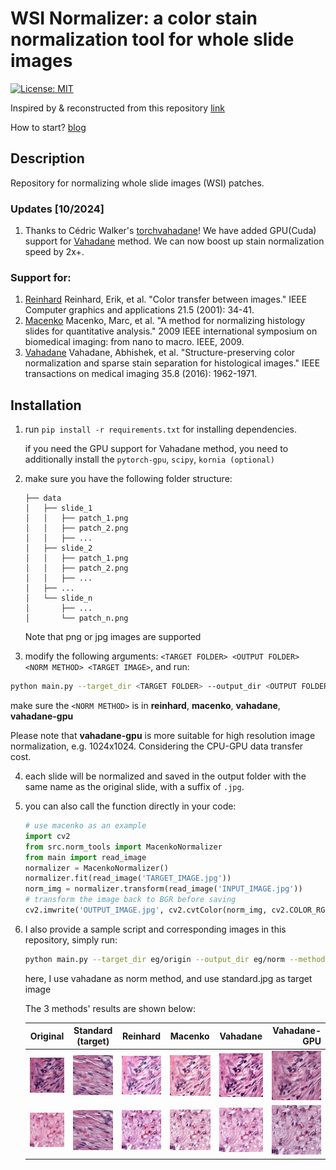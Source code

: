 # WSI Normalizer: a color stain normalization tool for whole slide images
[![License: MIT](https://img.shields.io/badge/License-MIT-yellow.svg)](https://opensource.org/licenses/MIT)

Inspired by & reconstructed from this repository [link](https://github.com/wanghao14/Stain_Normalization)

How to start? [blog](https://blog.csdn.net/CalvinTri/article/details/135429053)

## Description
Repository for normalizing whole slide images (WSI) patches.

### Updates [10/2024]
1. Thanks to Cédric Walker's [torchvahadane](https://github.com/cwlkr/torchvahadane)! We have added GPU(Cuda) support for [Vahadane](https://ieeexplore.ieee.org/abstract/document/7460968/) method. We can now boost up stain normalization speed by 2x+.

### Support for:
1. [Reinhard](https://ieeexplore.ieee.org/abstract/document/946629/) Reinhard, Erik, et al. "Color transfer between images." IEEE Computer graphics and applications 21.5 (2001): 34-41.
2. [Macenko](https://ieeexplore.ieee.org/abstract/document/5193250) Macenko, Marc, et al. "A method for normalizing histology slides for quantitative analysis." 2009 IEEE international symposium on biomedical imaging: from nano to macro. IEEE, 2009.
3. [Vahadane](https://ieeexplore.ieee.org/abstract/document/7460968/) Vahadane, Abhishek, et al. "Structure-preserving color normalization and sparse stain separation for histological images." IEEE transactions on medical imaging 35.8 (2016): 1962-1971.

## Installation
1. run `pip install -r requirements.txt` for installing dependencies.

   if you need the GPU support for Vahadane method, you need to additionally install the `pytorch-gpu`, `scipy`, `kornia (optional)`

2. make sure you have the following folder structure:
    ```
    ├── data
    │   ├── slide_1
    │   │   ├── patch_1.png
    │   │   ├── patch_2.png
    │   │   ├── ...
    │   ├── slide_2
    │   │   ├── patch_1.png
    │   │   ├── patch_2.png
    │   │   ├── ...
    │   ├── ...
    │   └── slide_n
    │       ├── ...
    │       └── patch_n.png
    ```
   
   Note that png or jpg images are supported

3.  modify the following arguments: `<TARGET FOLDER> <OUTPUT FOLDER> <NORM METHOD> <TARGET IMAGE>`, and run:
   ```bash
   python main.py --target_dir <TARGET FOLDER> --output_dir <OUTPUT FOLDER> --method <NORM METHOD> --target_img <TARGET IMAGE>
   ```

   make sure the `<NORM METHOD>` is in **reinhard**, **macenko**, **vahadane**, **vahadane-gpu**

   Please note that **vahadane-gpu** is more suitable for high resolution image normalization, e.g. 1024x1024. Considering the CPU-GPU data transfer cost.

4. each slide will be normalized and saved in the output folder with the same name as the original slide, with a suffix of `.jpg`.

5. you can also call the function directly in your code:
   ```python
   # use macenko as an example
   import cv2
   from src.norm_tools import MacenkoNormalizer
   from main import read_image
   normalizer = MacenkoNormalizer()
   normalizer.fit(read_image('TARGET_IMAGE.jpg'))
   norm_img = normalizer.transform(read_image('INPUT_IMAGE.jpg'))
   # transform the image back to BGR before saving
   cv2.imwrite('OUTPUT_IMAGE.jpg', cv2.cvtColor(norm_img, cv2.COLOR_RGB2BGR))
   ```

6. I also provide a sample script and corresponding images in this repository, simply run:
   ```bash
   python main.py --target_dir eg/origin --output_dir eg/norm --method vahadane-gpu --target_img eg/standard.jpg
   ```
   here, I use vahadane as norm method, and use standard.jpg as target image

   The 3 methods' results are shown below:

   |                       Original                        |            Standard (target)            |                     Reinhard                      |                     Macenko                      |                     Vahadane                      |                     Vahadane-GPU                      |
   |:-----------------------------------------------------:|:---------------------------------------:|:-------------------------------------------------:|:------------------------------------------------:|:-------------------------------------------------:|------------------------------------------------------:|
   | <img src="eg/origin/eg_slide_1/eg_1.jpg" width="200"> | <img src="eg/standard.jpg" width="200"> | <img src="eg/norm/reinhard/eg_1.jpg" width="200"> | <img src="eg/norm/macenko/eg_1.jpg" width="200"> | <img src="eg/norm/vahadane/eg_1.jpg" width="200"> | <img src="eg/norm/vahadane-gpu/eg_1.jpg" width="200"> |
   | <img src="eg/origin/eg_slide_1/eg_2.jpg" width="200"> | <img src="eg/standard.jpg" width="200"> | <img src="eg/norm/reinhard/eg_2.jpg" width="200"> |       <img src="eg/norm/macenko/eg_2.jpg">       | <img src="eg/norm/vahadane/eg_2.jpg" width="200"> | <img src="eg/norm/vahadane-gpu/eg_2.jpg" width="200"> |
